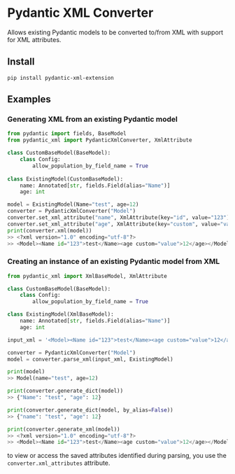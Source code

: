 # Pydantic XML Converter

Allows existing Pydantic models to be converted to/from XML with support for XML attributes.

## Install

`pip install pydantic-xml-extension`

## Examples

### Generating XML from an existing Pydantic model
```python
from pydantic import fields, BaseModel
from pydantic_xml import PydanticXmlConverter, XmlAttribute

class CustomBaseModel(BaseModel):
    class Config:
        allow_population_by_field_name = True
        
class ExistingModel(CustomBaseModel):
    name: Annotated[str, fields.Field(alias="Name")]
    age: int

model = ExistingModel(Name="test", age=12)
converter = PydanticXmlConverter("Model")
converter.set_xml_attribute("name", XmlAttribute(key="id", value="123"))
converter.set_xml_attribute("age", XmlAttribute(key="custom", value="value"))
print(converter.xml(model))
>> <?xml version="1.0" encoding="utf-8"?>
>> <Model><Name id="123">test</Name><age custom="value">12</age></Model>
```

### Creating an instance of an existing Pydantic model from XML
```python
from pydantic_xml import XmlBaseModel, XmlAttribute

class CustomBaseModel(BaseModel):
    class Config:
        allow_population_by_field_name = True

class ExistingModel(XmlBaseModel):
    name: Annotated[str, fields.Field(alias="Name")]
    age: int

input_xml = '<Model><Name id="123">test</Name><age custom="value">12</age></Model>'

converter = PydanticXmlConverter("Model")
model = converter.parse_xml(input_xml, ExistingModel)

print(model)
>> Model(name="test", age=12)

print(converter.generate_dict(model))
>> {"Name": "test", "age": 12}

print(converter.generate_dict(model, by_alias=False))
>> {"name": "test", "age": 12}

print(converter.generate_xml(model))
>> <?xml version="1.0" encoding="utf-8"?>
>> <Model><Name id="123">test</Name><age custom="value">12</age></Model>
```

to view or access the saved attributes identified during parsing, you use the `converter.xml_attributes` attribute. 
